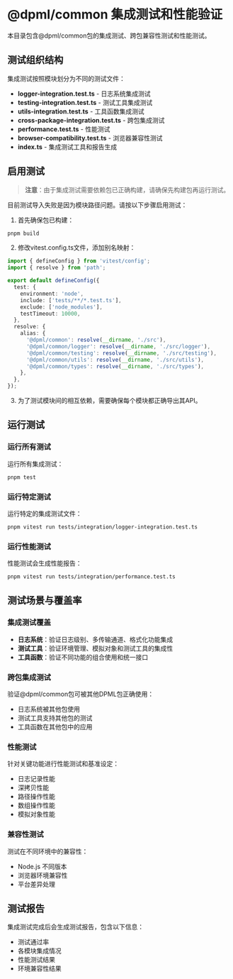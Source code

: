 # @dpml/common 集成测试和性能验证

本目录包含@dpml/common包的集成测试、跨包兼容性测试和性能测试。

## 测试组织结构

集成测试按照模块划分为不同的测试文件：

- **logger-integration.test.ts** - 日志系统集成测试
- **testing-integration.test.ts** - 测试工具集成测试
- **utils-integration.test.ts** - 工具函数集成测试
- **cross-package-integration.test.ts** - 跨包集成测试
- **performance.test.ts** - 性能测试
- **browser-compatibility.test.ts** - 浏览器兼容性测试
- **index.ts** - 集成测试工具和报告生成

## 启用测试

> **注意**：由于集成测试需要依赖包已正确构建，请确保先构建包再运行测试。

目前测试导入失败是因为模块路径问题。请按以下步骤启用测试：

1. 首先确保包已构建：

```bash
pnpm build
```

2. 修改vitest.config.ts文件，添加别名映射：

```typescript
import { defineConfig } from 'vitest/config';
import { resolve } from 'path';

export default defineConfig({
  test: {
    environment: 'node',
    include: ['tests/**/*.test.ts'],
    exclude: ['node_modules'],
    testTimeout: 10000,
  },
  resolve: {
    alias: {
      '@dpml/common': resolve(__dirname, './src'),
      '@dpml/common/logger': resolve(__dirname, './src/logger'),
      '@dpml/common/testing': resolve(__dirname, './src/testing'),
      '@dpml/common/utils': resolve(__dirname, './src/utils'),
      '@dpml/common/types': resolve(__dirname, './src/types'),
    },
  },
});
```

3. 为了测试模块间的相互依赖，需要确保每个模块都正确导出其API。

## 运行测试

### 运行所有测试

运行所有集成测试：

```bash
pnpm test
```

### 运行特定测试

运行特定的集成测试文件：

```bash
pnpm vitest run tests/integration/logger-integration.test.ts
```

### 运行性能测试

性能测试会生成性能报告：

```bash
pnpm vitest run tests/integration/performance.test.ts
```

## 测试场景与覆盖率

### 集成测试覆盖

- **日志系统**：验证日志级别、多传输通道、格式化功能集成
- **测试工具**：验证环境管理、模拟对象和测试工具的集成性
- **工具函数**：验证不同功能的组合使用和统一接口

### 跨包集成测试

验证@dpml/common包可被其他DPML包正确使用：

- 日志系统被其他包使用
- 测试工具支持其他包的测试
- 工具函数在其他包中的应用

### 性能测试

针对关键功能进行性能测试和基准设定：

- 日志记录性能
- 深拷贝性能
- 路径操作性能
- 数组操作性能
- 模拟对象性能

### 兼容性测试

测试在不同环境中的兼容性：

- Node.js 不同版本
- 浏览器环境兼容性
- 平台差异处理

## 测试报告

集成测试完成后会生成测试报告，包含以下信息：

- 测试通过率
- 各模块集成情况
- 性能测试结果
- 环境兼容性结果

